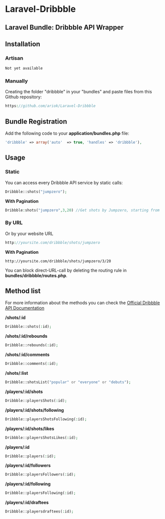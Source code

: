 
# Laravel-Dribbble

Laravel Bundle: Dribbble API Wrapper
------------------------------------

## Installation

### Artisan
```php
Not yet available
```
### Manually
Creating the folder "dribbble" in your "bundles" and paste files from this Github repository: 

```php 
https://github.com/ariok/Laravel-Dribbble
```

## Bundle Registration

Add the following code to your **application/bundles.php** file:

```php
'dribbble' => array('auto'  => true, 'handles' => 'dribbble'),
```

## Usage

### Static 
You can access every Dribbble API service by static calls: 

```php 
Dribbble::shots("jumpzero");
```

**With Pagination**

 ```php 
 Dribbble:shots("jumpzero",3,20) //Get shots by Jumpzero, starting from page 3 and displaying 20 results per page
 ```

### By URL
Or by your website URL 

```php
http://yoursite.com/dribbble/shots/jumpzero
```

**With Pagination**
```
http://yoursite.com/dribbble/shots/jumpzero/3/20
```

You can block direct-URL-call by deleting the routing rule in 
**bundles/dribbble/routes.php**. 

## Method list
For more information about the methods you can check the [Official Dribbble API Documentation](http://api.dribbble.com ) 

**/shots/:id**
```php 
Dribbble::shots(:id);
```

**/shots/:id/rebounds**
```php 
Dribbble::rebounds(:id);
```

**/shots/:id/comments**
```php 
Dribbble::comments(:id);
```

**/shots/:list**
```php 
Dribbble::shotsList("popular" or "everyone" or "debuts");
```

**/players/:id/shots**
```php 
Dribbble::playersShots(:id);
```

**/players/:id/shots/following**
```php 
Dribbble::playersShotsFollowing(:id);
```

**/players/:id/shots/likes**
```php 
Dribbble::playersShotsLikes(:id);
```

**/players/:id**
```php 
Dribbble::players(:id);
```
**/players/:id/followers**
```php 
Dribbble::playersFollowers(:id);
```

**/players/:id/following**
```php 
Dribbble::playersFollowing(:id);
```

**/players/:id/draftees**
```php 
Dribbble::playersdraftees(:id);
```











